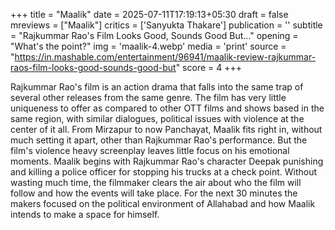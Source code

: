 +++
title = "Maalik"
date = 2025-07-11T17:19:13+05:30
draft = false
mreviews = ["Maalik"]
critics = ['Sanyukta Thakare']
publication = ''
subtitle = "Rajkummar Rao's Film Looks Good, Sounds Good But..."
opening = "What's the point?"
img = 'maalik-4.webp'
media = 'print'
source = "https://in.mashable.com/entertainment/96941/maalik-review-rajkummar-raos-film-looks-good-sounds-good-but"
score = 4
+++

Rajkummar Rao's film is an action drama that falls into the same trap of several other releases from the same genre. The film has very little uniqueness to offer as compared to other OTT films and shows based in the same region, with similar dialogues, political issues with violence at the center of it all. From Mirzapur to now Panchayat, Maalik fits right in, without much setting it apart, other than Rajkummar Rao's performance. But the film's violence heavy screenplay leaves little focus on his emotional moments. Maalik begins with Rajkummar Rao's character Deepak punishing and killing a police officer for stopping his trucks at a check point. Without wasting much time, the filmmaker clears the air about who the film will follow and how the events will take place. For the next 30 minutes the makers focused on the political environment of Allahabad and how Maalik intends to make a space for himself.
